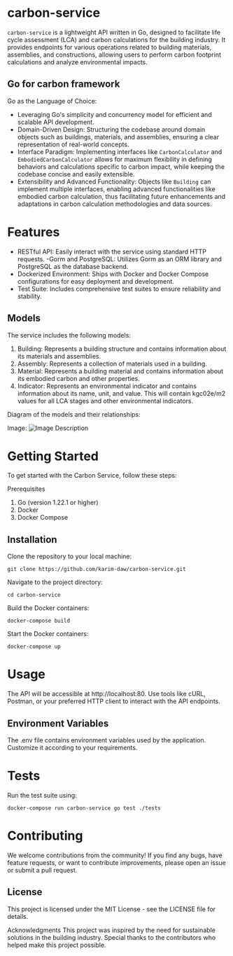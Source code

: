 # carbon-service

`carbon-service` is a lightweight API written in Go, designed to facilitate life cycle assessment (LCA) and carbon calculations for the building industry. It provides endpoints for various operations related to building materials, assemblies, and constructions, allowing users to perform carbon footprint calculations and analyze environmental impacts.

## Go for carbon framework

Go as the Language of Choice:

- Leveraging Go's simplicity and concurrency model for efficient and scalable API development.
- Domain-Driven Design: Structuring the codebase around domain objects such as buildings, materials, and assemblies, ensuring a clear representation of real-world concepts.
- Interface Paradigm: Implementing interfaces like `CarbonCalculator` and `EmbodiedCarbonCalculator` allows for maximum flexibility in defining behaviors and calculations specific to carbon impact, while keeping the codebase concise and easily extensible.
- Extensibility and Advanced Functionality: Objects like `Building` can implement multiple interfaces, enabling advanced functionalities like embodied carbon calculation, thus facilitating future enhancements and adaptations in carbon calculation methodologies and data sources.

# Features

- RESTful API: Easily interact with the service using standard HTTP requests.
  -Gorm and PostgreSQL: Utilizes Gorm as an ORM library and PostgreSQL as the database backend.
- Dockerized Environment: Ships with Docker and Docker Compose configurations for easy deployment and development.
- Test Suite: Includes comprehensive test suites to ensure reliability and stability.

## Models

The service includes the following models:

1. Building: Represents a building structure and contains information about its materials and assemblies.
2. Assembly: Represents a collection of materials used in a building.
3. Material: Represents a building material and contains information about its embodied carbon and other properties.
4. Indicator: Represents an environmental indicator and contains information about its name, unit, and value. This will contain kgc02e/m2 values for all LCA stages and other environmental indicators.

Diagram of the models and their relationships:

Image:
![Image Description](carbon-service/assets/diagram.png)

# Getting Started

To get started with the Carbon Service, follow these steps:

Prerequisites

1. Go (version 1.22.1 or higher)
2. Docker
3. Docker Compose

## Installation

Clone the repository to your local machine:

```
git clone https://github.com/karim-daw/carbon-service.git
```

Navigate to the project directory:

```
cd carbon-service
```

Build the Docker containers:

```
docker-compose build
```

Start the Docker containers:

```
docker-compose up
```

# Usage

The API will be accessible at http://localhost:80.
Use tools like cURL, Postman, or your preferred HTTP client to interact with the API endpoints.

## Environment Variables

The .env file contains environment variables used by the application. Customize it according to your requirements.

# Tests

Run the test suite using:

```
docker-compose run carbon-service go test ./tests
```

# Contributing

We welcome contributions from the community! If you find any bugs, have feature requests, or want to contribute improvements, please open an issue or submit a pull request.

## License

This project is licensed under the MIT License - see the LICENSE file for details.

Acknowledgments
This project was inspired by the need for sustainable solutions in the building industry.
Special thanks to the contributors who helped make this project possible.
